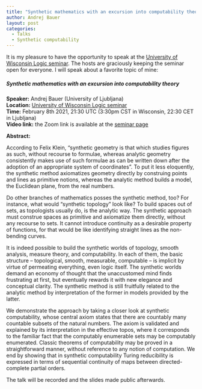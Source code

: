 ```yaml
---
title: "Synthetic mathematics with an excursion into computability theory"
author: Andrej Bauer
layout: post
categories:
  - Talks
  - Synthetic computability
---
```


It is my pleasure to have the opportunity to speak at the [University of Wisconsin Logic
seminar](https://www.math.wisc.edu/logic/seminar.html). The hosts are graciously keeping the seminar open for everyone.
I will speak about a favorite topic of mine:

##### Synthetic mathematics with an excursion into computability theory

**Speaker:** Andrej Bauer (University of Ljubljana)  
**Location:** [University of Wisconsin Logic seminar](https://www.math.wisc.edu/logic/seminar.html)  
**Time:** February 8th 2021, 21:30 UTC (3:30pm CST in Wisconsin, 22:30 CET in Ljubljana)  
**Video link:** the Zoom link is available at the [seminar page](https://www.math.wisc.edu/logic/seminar.html)

**Abstract:**

According to Felix Klein, “synthetic geometry is that which studies figures as such, without recourse to
formulae, whereas analytic geometry consistently makes use of such formulae as can be written down after the adoption of
an appropriate system of coordinates”. To put it less eloquently, the synthetic method axiomatizes geometry directly by
construing points and lines as primitive notions, whereas the analytic method builds a model, the Euclidean plane, from
the real numbers.

Do other branches of mathematics posses the synthetic method, too? For instance, what would “synthetic topology” look
like? To build spaces out of sets, as topologists usually do, is the analytic way. The synthetic approach must construe
spaces as primitive and axiomatize them directly, without any recourse to sets. It cannot introduce continuity as a
desirable property of functions, for that would be like identifying straight lines as the non-bending curves.

It is indeed possible to build the synthetic worlds of topology, smooth analysis, measure theory, and computability. In
each of them, the basic structure – topological, smooth, measurable, computable – is implicit by virtue of permeating
everything, even logic itself. The synthetic worlds demand an economy of thought that the unaccustomed mind finds
frustrating at first, but eventually rewards it with new elegance and conceptual clarity. The synthetic method is still
fruitfully related to the analytic method by interpretation of the former in models provided by the latter.

We demonstrate the approach by taking a closer look at synthetic computability, whose central axiom states that there
are countably many countable subsets of the natural numbers. The axiom is validated and explained by its interpretation
in the effective topos, where it corresponds to the familiar fact that the computably enumerable sets may be computably
enumerated. Classic theorems of computability may be proved in a straightforward manner, without reference to any
notion of computation. We end by showing that in synthetic computability Turing reducibility is expressed in terms of
sequential continuity of maps between directed-complete partial orders.

The talk will be recorded and the slides made public afterwards.
